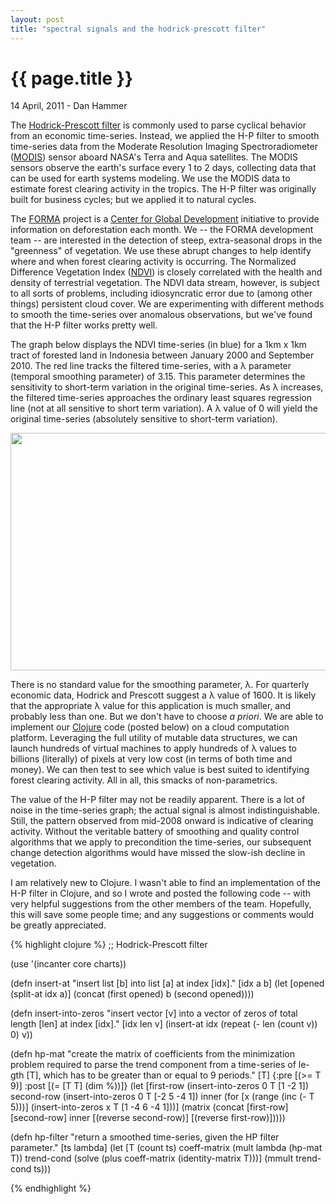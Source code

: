 ```yaml
---
layout: post
title: "spectral signals and the hodrick-prescott filter"
---
```


{{ page.title }}
================

<p class="meta">14 April, 2011 - Dan Hammer</p>

The [Hodrick-Prescott filter](http://goo.gl/ljyWA) is commonly used to
parse cyclical behavior from an economic time-series.  Instead, we
applied the H-P filter to smooth time-series data from the Moderate
Resolution Imaging Spectroradiometer
([MODIS](http://modis.gsfc.nasa.gov/)) sensor aboard NASA's Terra and
Aqua satellites.  The MODIS sensors observe the earth's surface every
1 to 2 days, collecting data that can be used for earth systems
modeling.  We use the MODIS data to estimate forest clearing activity
in the tropics.  The H-P filter was originally built for business
cycles; but we applied it to natural cycles.

The [FORMA](http://www.cgdev.org/forest) project is a [Center for
Global Development](http://www.cgdev.org) initiative to provide
information on deforestation each month.  We -- the FORMA development
team -- are interested in the detection of steep, extra-seasonal drops
in the "greenness" of vegetation.  We use these abrupt changes to help
identify where and when forest clearing activity is occurring.  The
Normalized Difference Vegetation Index
([NDVI](http://www.glcf.umd.edu/data/ndvi/)) is closely correlated
with the health and density of terrestrial vegetation.  The NDVI data
stream, however, is subject to all sorts of problems, including
idiosyncratic error due to (among other things) persistent cloud
cover.  We are experimenting with different methods to smooth the
time-series over anomalous observations, but we've found that the H-P
filter works pretty well.

The graph below displays the NDVI time-series (in blue) for a 1km x
1km tract of forested land in Indonesia between January 2000 and
September 2010.  The red line tracks the filtered time-series, with a
&#0955; parameter (temporal smoothing parameter) of 3.15.  This
parameter determines the sensitivity to short-term variation in the
original time-series.  As &#0955; increases, the filtered time-series
approaches the ordinary least squares regression line (not at all
sensitive to short term variation).  A &#0955; value of 0 will yield
the original time-series (absolutely sensitive to short-term
variation).

<img src="http://dl.dropbox.com/u/5365589/ndvi-filt.png" height="380"
width="589">

There is no standard value for the smoothing parameter, &#0955;.  For
quarterly economic data, Hodrick and Prescott suggest a &#0955; value
of 1600.  It is likely that the appropriate &#0955; value for this
application is much smaller, and probably less than one.  But we don't
have to choose <i>a priori</i>.  We are able to implement our
[Clojure](http://clojure.org/) code (posted below) on a cloud
computation platform.  Leveraging the full utility of mutable data
structures, we can launch hundreds of virtual machines to apply
hundreds of &#0955; values to billions (literally) of pixels at very
low cost (in terms of both time and money).  We can then test to see
which value is best suited to identifying forest clearing activity.
All in all, this smacks of non-parametrics.

The value of the H-P filter may not be readily apparent.  There is a
lot of noise in the time-series graph; the actual signal is almost
indistinguishable.  Still, the pattern observed from mid-2008 onward
is indicative of clearing activity.  Without the veritable battery of
smoothing and quality control algorithms that we apply to precondition
the time-series, our subsequent change detection algorithms would have
missed the slow-ish decline in vegetation.

I am relatively new to Clojure.  I wasn't able to find an
implementation of the H-P filter in Clojure, and so I wrote and posted
the following code -- with very helpful suggestions from the other
members of the team.  Hopefully, this will save some people time; and
any suggestions or comments would be greatly appreciated.

{% highlight clojure %}
;; Hodrick-Prescott filter

(use '(incanter core charts))

(defn insert-at
  "insert list [b] into list [a] at index [idx]."
  [idx a b]
  (let [opened (split-at idx a)]
    (concat (first opened) b (second opened))))

(defn insert-into-zeros
  "insert vector [v] into a vector of zeros of total length [len]
  at index [idx]."
  [idx len v]
  (insert-at idx (repeat (- len (count v)) 0) v))

(defn hp-mat
  "create the matrix of coefficients from the minimization problem
  required to parse the trend component from a time-series of le-
  gth [T], which has to be greater than or equal to 9 periods."
  [T]
  {:pre [(>= T 9)]
   :post [(= [T T] (dim %))]}
  (let [first-row  (insert-into-zeros 0 T [1 -2 1])
        second-row (insert-into-zeros 0 T [-2 5 -4 1])
        inner (for [x (range (inc (- T 5)))]
                   (insert-into-zeros x T [1 -4 6 -4 1]))]
    (matrix
     (concat [first-row]
             [second-row]
             inner
             [(reverse second-row)]
             [(reverse first-row)]))))

(defn hp-filter
  "return a smoothed time-series, given the HP filter parameter."
  [ts lambda]
  (let [T (count ts)
        coeff-matrix (mult lambda (hp-mat T))
        trend-cond (solve (plus coeff-matrix (identity-matrix T)))]
    (mmult trend-cond ts)))

{% endhighlight %}
